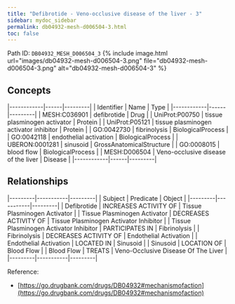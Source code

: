 ```yaml
---
title: "Defibrotide - Veno-occlusive disease of the liver - 3"
sidebar: mydoc_sidebar
permalink: db04932-mesh-d006504-3.html
toc: false 
---
```



Path ID: `DB04932_MESH_D006504_3`
{% include image.html url="images/db04932-mesh-d006504-3.png" file="db04932-mesh-d006504-3.png" alt="db04932-mesh-d006504-3" %}

## Concepts

|------------|------|---------|
| Identifier | Name | Type    |
|------------|------|---------|
| MESH:C036901 | defibrotide | Drug |
| UniProt:P00750 | tissue plasminogen activator | Protein |
| UniProt:P05121 | tissue plasminogen activator inhibitor | Protein |
| GO:0042730 | fibrinolysis | BiologicalProcess |
| GO:0042118 | endothelial activation | BiologicalProcess |
| UBERON:0001281 | sinusoid | GrossAnatomicalStructure |
| GO:0008015 | blood flow | BiologicalProcess |
| MESH:D006504 | Veno-occlusive disease of the liver | Disease |
|------------|------|---------|

## Relationships

|---------|-----------|---------|
| Subject | Predicate | Object  |
|---------|-----------|---------|
| Defibrotide | INCREASES ACTIVITY OF | Tissue Plasminogen Activator |
| Tissue Plasminogen Activator | DECREASES ACTIVITY OF | Tissue Plasminogen Activator Inhibitor |
| Tissue Plasminogen Activator Inhibitor | PARTICIPATES IN | Fibrinolysis |
| Fibrinolysis | DECREASES ACTIVITY OF | Endothelial Activation |
| Endothelial Activation | LOCATED IN | Sinusoid |
| Sinusoid | LOCATION OF | Blood Flow |
| Blood Flow | TREATS | Veno-Occlusive Disease Of The Liver |
|---------|-----------|---------|

Reference: 
  - [https://go.drugbank.com/drugs/DB04932#mechanismofaction](https://go.drugbank.com/drugs/DB04932#mechanismofaction)
